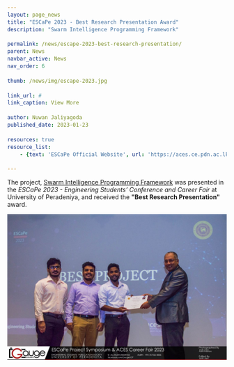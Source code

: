 ```yaml
---
layout: page_news
title: "ESCaPe 2023 - Best Research Presentation Award"
description: "Swarm Intelligence Programming Framework"

permalink: /news/escape-2023-best-research-presentation/
parent: News
navbar_active: News
nav_order: 6

thumb: /news/img/escape-2023.jpg

link_url: #
link_caption: View More

author: Nuwan Jaliyagoda
published_date: 2023-01-23

resources: true
resource_list:
    - {text: 'ESCaPe Official Website', url: 'https://aces.ce.pdn.ac.lk/escape/' }

---
```


The project,  <a href="{% link projects/pages/6_Swarm_Intelligence_Programming_Framework.md %}">Swarm Intelligence Programming Framework</a> was presented in the _ESCaPe 2023 - Engineering Students’ Conference and Career Fair_ at University of Peradeniya, and received the **"Best Research Presentation"** award.

<div class="container row pt-3 pb-5">
    <div class="col-md-8 col-sm-12 col-lg-8 mx-auto">
        <img src="/news/img/escape-2023.jpg" class="img img-thumbnail img-fluid">
    </div>
</div>
